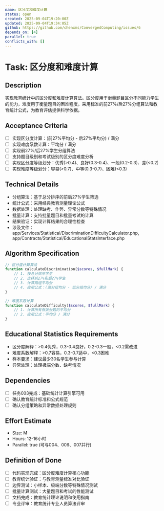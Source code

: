 ```yaml
---
name: 区分度和难度计算
status: open
created: 2025-09-04T19:20:00Z
updated: 2025-09-04T19:34:05Z
github: https://github.com/chenxms/ConvergedComputing/issues/6
depends_on: [4]
parallel: true
conflicts_with: []
---
```


# Task: 区分度和难度计算

## Description
实现教育统计中的区分度和难度计算算法。区分度用于衡量题目区分不同能力学生的能力，难度用于衡量题目的困难程度。采用标准的前27%/后27%分组算法和教育统计公式，为教育评估提供科学依据。

## Acceptance Criteria
- [ ] 实现区分度计算：(前27%平均分 - 后27%平均分) / 满分
- [ ] 实现难度系数计算：平均分 / 满分
- [ ] 实现前27%/后27%学生分组算法
- [ ] 支持题目级别和考试级别的区分度难度分析
- [ ] 实现区分度等级划分：优秀(>0.4)、良好(0.3-0.4)、一般(0.2-0.3)、差(<0.2)
- [ ] 实现难度等级划分：容易(>0.7)、中等(0.3-0.7)、困难(<0.3)

## Technical Details
- 分组算法：基于总分排序的前后27%学生筛选
- 统计公式：采用经典教育测量理论公式
- 数据处理：处理缺考、作弊、异常分数等特殊情况
- 批量计算：支持批量题目和批量考试的计算
- 结果验证：实现计算结果的合理性检查
- 涉及文件：app/Services/Statistical/DiscriminationDifficultyCalculator.php, app/Contracts/Statistical/EducationalStatsInterface.php

## Algorithm Specification
```php
// 区分度计算算法
function calculateDiscrimination($scores, $fullMark) {
    // 1. 按总分排序学生
    // 2. 选择前27%和后27%学生
    // 3. 计算两组平均分
    // 4. 应用公式：(高分组均分 - 低分组均分) / 满分
}

// 难度系数计算
function calculateDifficulty($scores, $fullMark) {
    // 1. 计算所有有效分数的平均分
    // 2. 应用公式：平均分 / 满分
}
```

## Educational Statistics Requirements
- 区分度解释：>0.4优秀，0.3-0.4良好，0.2-0.3一般，<0.2需改进
- 难度系数解释：>0.7容易，0.3-0.7适中，<0.3困难
- 样本要求：建议最少30名学生参与计算
- 异常处理：处理极端分数、缺考情况

## Dependencies
- [ ] 任务003完成：基础统计计算引擎可用
- [ ] 确认教育统计标准和公式规范
- [ ] 确认分组策略和异常数据处理规则

## Effort Estimate
- Size: M
- Hours: 12-16小时
- Parallel: true (可与004、006、007并行)

## Definition of Done
- [ ] 代码实现完成：区分度难度计算核心功能
- [ ] 教育统计验证：与教育测量标准对比验证
- [ ] 边界测试：小样本、极端分数等特殊情况测试
- [ ] 批量计算测试：大量题目和考试的性能测试
- [ ] 文档完成：教育统计理论说明和使用指南
- [ ] 专业评审：教育统计专业人员算法评审
